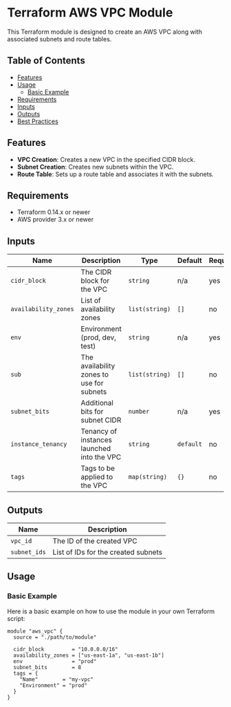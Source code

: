# Terraform AWS VPC Module

This Terraform module is designed to create an AWS VPC along with associated subnets and route tables.

## Table of Contents

- [Features](#features)
- [Usage](#usage)
  - [Basic Example](#basic-example)
- [Requirements](#requirements)
- [Inputs](#inputs)
- [Outputs](#outputs)
- [Best Practices](#best-practices)

## Features

- **VPC Creation**: Creates a new VPC in the specified CIDR block.
- **Subnet Creation**: Creates new subnets within the VPC.
- **Route Table**: Sets up a route table and associates it with the subnets.



## Requirements

- Terraform 0.14.x or newer
- AWS provider 3.x or newer

## Inputs

| Name                  | Description                                   | Type          | Default   | Required |
|-----------------------|-----------------------------------------------|---------------|-----------|----------|
| `cidr_block`          | The CIDR block for the VPC                    | `string`      | n/a       | yes      |
| `availability_zones`  | List of availability zones                    | `list(string)`| `[]`      | no       |
| `env`                 | Environment (prod, dev, test)                 | `string`      | n/a       | yes      |
| `sub`                 | The availability zones to use for subnets     | `list(string)`| `[]`      | no       |
| `subnet_bits`         | Additional bits for subnet CIDR               | `number`      | n/a       | yes      |
| `instance_tenancy`    | Tenancy of instances launched into the VPC    | `string`      | `default` | no       |
| `tags`                | Tags to be applied to the VPC                 | `map(string)` | `{}`      | no       |

## Outputs

| Name          | Description                              |
|---------------|------------------------------------------|
| `vpc_id`      | The ID of the created VPC                |
| `subnet_ids`  | List of IDs for the created subnets      |


## Usage

### Basic Example

Here is a basic example on how to use the module in your own Terraform script:

```hcl
module "aws_vpc" {
  source = "./path/to/module"

  cidr_block         = "10.0.0.0/16"
  availability_zones = ["us-east-1a", "us-east-1b"]
  env                = "prod"
  subnet_bits        = 8
  tags = {
    "Name"        = "my-vpc"
    "Environment" = "prod"
  }
}
